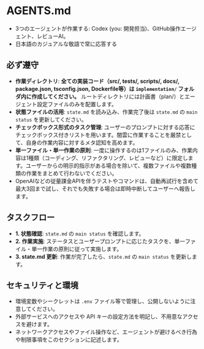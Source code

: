 # **AGENTS.md**

- 3つのエージェントが作業する: Codex (you: 開発担当)、GitHub操作エージェント、レビューAI。
- 日本語のカジュアルな敬語で常に応答する

## **必ず遵守**

* **作業ディレクトリ**: **全ての実装コード（src/, tests/, scripts/, docs/, package.json, tsconfig.json, Dockerfile等）は `implementation/` フォルダ内に作成してください。** ルートディレクトリには計画書（plan/）とエージェント設定ファイルのみを配置します。
* **状態ファイルの活用**: `state.md` を読み込み、作業完了後は `state.md` の `main status` を更新してください。
* **チェックボックス形式のタスク管理**: ユーザーのプロンプトに対する応答にチェックボックス付きリストを用います。闇雲に作業することを厳禁として、自身の作業内容に対するメタ認知を高めます。
* **単一ファイル・単一作業の原則**: 一度に操作するのは1ファイルのみ、作業内容は1種類（コーディング、リファクタリング、レビューなど）に限定します。ユーザーからの明示的指示がある場合を除いて、複数ファイルや複数種類の作業をまとめて行わないでください。
* OpenAIなどの従量課金APIを伴うテストやコマンドは、自動再試行を含めて最大3回まで試し、それでも失敗する場合は即時中断してユーザーへ報告します。

## **タスクフロー**

* **1\. 状態確認**: `state.md` の `main status` を確認します。
* **2\. 作業実施**: ステータスとユーザープロンプトに応じたタスクを、単一ファイル・単一作業の原則に従って実施します。
* **3\. state.md 更新**: 作業が完了したら、`state.md` の `main status` を更新します。

## **セキュリティと環境**

* 環境変数やシークレットは `.env` ファイル等で管理し、公開しないように注意してください。  
* 外部サービスへのアクセスや API キーの設定方法を明記し、不用意なアクセスを避けます。  
* ネットワークアクセスやファイル操作など、エージェントが避けるべき行為や制限事項をこのセクションに記述します。
